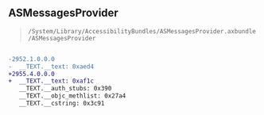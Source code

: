 ## ASMessagesProvider

> `/System/Library/AccessibilityBundles/ASMessagesProvider.axbundle/ASMessagesProvider`

```diff

-2952.1.0.0.0
-  __TEXT.__text: 0xaed4
+2955.4.0.0.0
+  __TEXT.__text: 0xaf1c
   __TEXT.__auth_stubs: 0x390
   __TEXT.__objc_methlist: 0x27a4
   __TEXT.__cstring: 0x3c91

```
